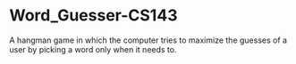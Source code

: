 # Word_Guesser-CS143
A hangman game in which the computer tries to maximize the guesses of a user by picking a word only when it needs to.
